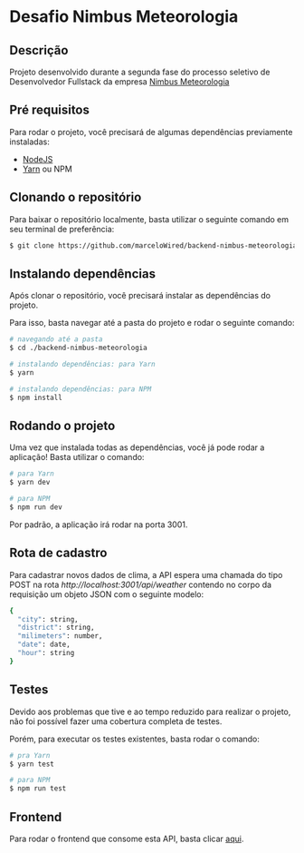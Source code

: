 # Desafio Nimbus Meteorologia


## Descrição

Projeto desenvolvido durante a segunda fase do processo seletivo de Desenvolvedor Fullstack da empresa [Nimbus Meteorologia](https://www.linkedin.com/company/nimbusmeteorologia/)

## Pré requisitos

Para rodar o projeto, você precisará de algumas dependências previamente instaladas:

- [NodeJS](https://nodejs.org/en/)
- [Yarn](https://yarnpkg.com/) ou NPM

## Clonando o repositório 

Para baixar o repositório localmente, basta utilizar o seguinte comando em seu terminal de preferência:

```bash
$ git clone https://github.com/marceloWired/backend-nimbus-meteorologia.git
```

## Instalando dependências

<p>Após clonar o repositório, você precisará instalar as dependências do projeto.</p>

<p>Para isso, basta navegar até a pasta do projeto e rodar o seguinte comando:</p>

```bash
# navegando até a pasta
$ cd ./backend-nimbus-meteorologia

# instalando dependências: para Yarn
$ yarn

# instalando dependências: para NPM
$ npm install
```

## Rodando o projeto

<p>Uma vez que instalada todas as dependências, você já pode rodar a aplicação! Basta utilizar o comando:</p>

```bash
# para Yarn
$ yarn dev

# para NPM
$ npm run dev
```

Por padrão, a aplicação irá rodar na porta 3001.

## Rota de cadastro

<p>Para cadastrar novos dados de clima, a API espera uma chamada do tipo POST na rota <i>http://localhost:3001/api/weather</i> contendo no corpo da requisição um objeto JSON com o seguinte modelo:</p>

```bash
{
  "city": string,
  "district": string,
  "milimeters": number,
  "date": date,
  "hour": string
}
```

## Testes

<p>Devido aos problemas que tive e ao tempo reduzido para realizar o projeto, não foi possível fazer uma cobertura completa de testes. </p>

<p>Porém, para executar os testes existentes, basta rodar o comando:</p>

```bash
# pra Yarn
$ yarn test

# para NPM
$ npm run test
```

## Frontend 

<p>Para rodar o frontend que consome esta API, basta clicar <a href="https://github.com/marceloWired/front-end-nimbus-meteorologia">aqui</a>.</p>